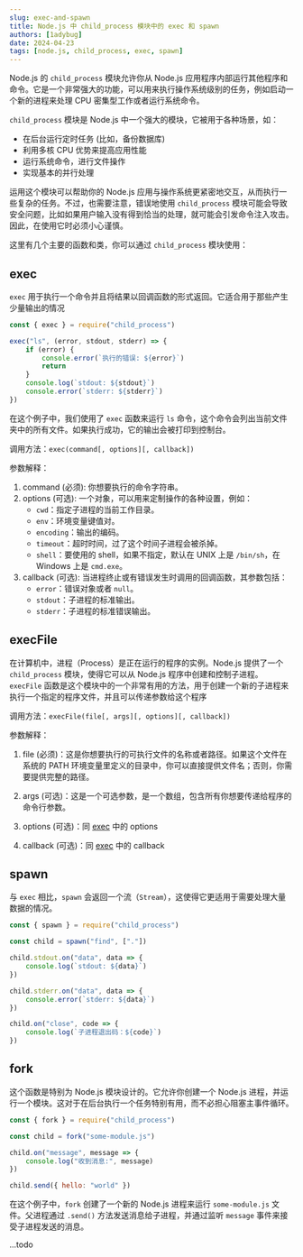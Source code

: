 ```yaml
---
slug: exec-and-spawn
title: Node.js 中 child_process 模块中的 exec 和 spawn
authors: [1adybug]
date: 2024-04-23
tags: [node.js, child_process, exec, spawn]
---
```


Node.js 的 `child_process` 模块允许你从 Node.js 应用程序内部运行其他程序和命令。它是一个非常强大的功能，可以用来执行操作系统级别的任务，例如启动一个新的进程来处理 CPU 密集型工作或者运行系统命令。

`child_process` 模块是 Node.js 中一个强大的模块，它被用于各种场景，如：

- 在后台运行定时任务 (比如，备份数据库)
- 利用多核 CPU 优势来提高应用性能
- 运行系统命令，进行文件操作
- 实现基本的并行处理

运用这个模块可以帮助你的 Node.js 应用与操作系统更紧密地交互，从而执行一些复杂的任务。不过，也需要注意，错误地使用 `child_process` 模块可能会导致安全问题，比如如果用户输入没有得到恰当的处理，就可能会引发命令注入攻击。因此，在使用它时必须小心谨慎。

这里有几个主要的函数和类，你可以通过 `child_process` 模块使用：

## exec

`exec` 用于执行一个命令并且将结果以回调函数的形式返回。它适合用于那些产生少量输出的情况

```JavaScript
const { exec } = require("child_process")

exec("ls", (error, stdout, stderr) => {
    if (error) {
        console.error(`执行的错误: ${error}`)
        return
    }
    console.log(`stdout: ${stdout}`)
    console.error(`stderr: ${stderr}`)
})
```

在这个例子中，我们使用了 `exec` 函数来运行 `ls` 命令，这个命令会列出当前文件夹中的所有文件。如果执行成功，它的输出会被打印到控制台。

调用方法：`exec(command[, options][, callback])`

参数解释：

1. command (必须): 你想要执行的命令字符串。
2. options (可选): 一个对象，可以用来定制操作的各种设置，例如：
   - `cwd`：指定子进程的当前工作目录。
   - `env`：环境变量键值对。
   - `encoding`：输出的编码。
   - `timeout`：超时时间，过了这个时间子进程会被杀掉。
   - `shell`：要使用的 shell，如果不指定，默认在 UNIX 上是 `/bin/sh`，在 Windows 上是 `cmd.exe`。
3. callback (可选): 当进程终止或有错误发生时调用的回调函数，其参数包括：
   - `error`：错误对象或者 `null`。
   - `stdout`：子进程的标准输出。
   - `stderr`：子进程的标准错误输出。

## execFile

在计算机中，进程（Process）是正在运行的程序的实例。Node.js 提供了一个 `child_process` 模块，使得它可以从 Node.js 程序中创建和控制子进程。`execFile` 函数是这个模块中的一个非常有用的方法，用于创建一个新的子进程来执行一个指定的程序文件，并且可以传递参数给这个程序

调用方法：`execFile(file[, args][, options][, callback])`

参数解释：

1. file (必须)：这是你想要执行的可执行文件的名称或者路径。如果这个文件在系统的 PATH 环境变量里定义的目录中，你可以直接提供文件名；否则，你需要提供完整的路径。

2. args (可选)：这是一个可选参数，是一个数组，包含所有你想要传递给程序的命令行参数。

3. options (可选)：同 [exec](#exec) 中的 options

4. callback (可选)：同 [exec](#exec) 中的 callback

## spawn

与 `exec` 相比，`spawn` 会返回一个流（`Stream`），这使得它更适用于需要处理大量数据的情况。

```JavaScript
const { spawn } = require("child_process")

const child = spawn("find", ["."])

child.stdout.on("data", data => {
    console.log(`stdout: ${data}`)
})

child.stderr.on("data", data => {
    console.error(`stderr: ${data}`)
})

child.on("close", code => {
    console.log(`子进程退出码：${code}`)
})
```

## fork

这个函数是特别为 Node.js 模块设计的。它允许你创建一个 Node.js 进程，并运行一个模块。这对于在后台执行一个任务特别有用，而不必担心阻塞主事件循环。

```JavaScript
const { fork } = require("child_process")

const child = fork("some-module.js")

child.on("message", message => {
    console.log("收到消息:", message)
})

child.send({ hello: "world" })
```

在这个例子中，`fork` 创建了一个新的 Node.js 进程来运行 `some-module.js` 文件。父进程通过 `.send()` 方法发送消息给子进程，并通过监听 `message` 事件来接受子进程发送的消息。

...todo

